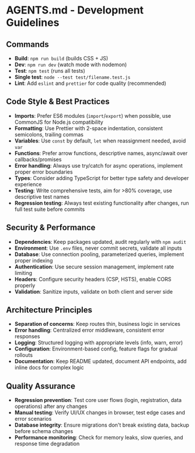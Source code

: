 # AGENTS.md - Development Guidelines

## Commands
- **Build**: `npm run build` (builds CSS + JS)
- **Dev**: `npm run dev` (watch mode with nodemon)
- **Test**: `npm test` (runs all tests)
- **Single test**: `node --test test/filename.test.js`
- **Lint**: Add `eslint` and `prettier` for code quality (recommended)

## Code Style & Best Practices
- **Imports**: Prefer ES6 modules (`import`/`export`) when possible, use CommonJS for Node.js compatibility
- **Formatting**: Use Prettier with 2-space indentation, consistent semicolons, trailing commas
- **Variables**: Use `const` by default, `let` when reassignment needed, avoid `var`
- **Functions**: Prefer arrow functions, descriptive names, async/await over callbacks/promises
- **Error handling**: Always use try/catch for async operations, implement proper error boundaries
- **Types**: Consider adding TypeScript for better type safety and developer experience
- **Testing**: Write comprehensive tests, aim for >80% coverage, use descriptive test names
- **Regression testing**: Always test existing functionality after changes, run full test suite before commits

## Security & Performance
- **Dependencies**: Keep packages updated, audit regularly with `npm audit`
- **Environment**: Use `.env` files, never commit secrets, validate all inputs
- **Database**: Use connection pooling, parameterized queries, implement proper indexing
- **Authentication**: Use secure session management, implement rate limiting
- **Headers**: Configure security headers (CSP, HSTS), enable CORS properly
- **Validation**: Sanitize inputs, validate on both client and server side

## Architecture Principles
- **Separation of concerns**: Keep routes thin, business logic in services
- **Error handling**: Centralized error middleware, consistent error responses
- **Logging**: Structured logging with appropriate levels (info, warn, error)
- **Configuration**: Environment-based config, feature flags for gradual rollouts
- **Documentation**: Keep README updated, document API endpoints, add inline docs for complex logic

## Quality Assurance
- **Regression prevention**: Test core user flows (login, registration, data operations) after any changes
- **Manual testing**: Verify UI/UX changes in browser, test edge cases and error scenarios
- **Database integrity**: Ensure migrations don't break existing data, backup before schema changes
- **Performance monitoring**: Check for memory leaks, slow queries, and response time degradation